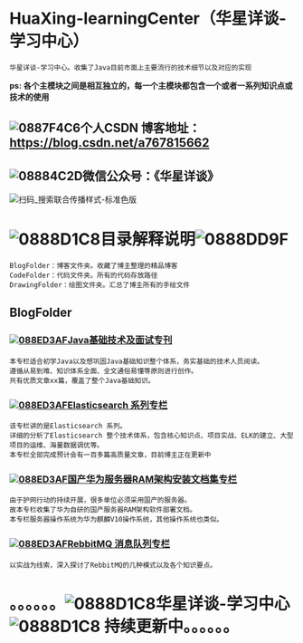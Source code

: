 # HuaXing-learningCenter（华星详谈-学习中心）
    华星详谈-学习中心。收集了Java目前市面上主要流行的技术细节以及对应的实现
**ps: 各个主模块之间是相互独立的，每一个主模块都包含一个或者一系列知识点或技术的使用**

## ![0887F4C6](https://user-images.githubusercontent.com/47840272/156909595-cea44278-4691-4265-9f12-71b02a3df9d3.png)个人CSDN 博客地址：https://blog.csdn.net/a767815662

## ![08884C2D](https://user-images.githubusercontent.com/47840272/156909604-c4601f9b-72d8-4300-b2d9-42a8ddb3cf52.png)微信公众号：《华星详谈》
![扫码_搜索联合传播样式-标准色版](https://user-images.githubusercontent.com/47840272/156892817-3d553207-eaf1-45d5-96dc-3a220410c81f.png)

# ![0888D1C8](https://user-images.githubusercontent.com/47840272/156909612-ef8569f9-2ebe-4df9-b847-37c554858c1a.png)目录解释说明![0888DD9F](https://user-images.githubusercontent.com/47840272/156909614-60f98731-5d19-413f-b281-798153adbfd5.png)
    BlogFolder：博客文件夹。收藏了博主整理的精品博客
    CodeFolder：代码文件夹。所有的代码存放路径
    DrawingFolder：绘图文件夹。汇总了博主所有的手绘文件

## BlogFolder

### [![088ED3AF](https://user-images.githubusercontent.com/47840272/156909742-1285b58e-31b5-4de9-8e2e-43ca99ce5279.png)Java基础技术及面试专刊](https://blog.csdn.net/a767815662/category_11669026.html)
    本专栏适合初学Java以及想巩固Java基础知识整个体系，务实基础的技术人员阅读。
    遵循从易到难、知识体系全面、全文通俗易懂等原则进行创作。
    共有优质文章xx篇，覆盖了整个Java基础知识。

### [![088ED3AF](https://user-images.githubusercontent.com/47840272/156909742-1285b58e-31b5-4de9-8e2e-43ca99ce5279.png)Elasticsearch 系列专栏](https://blog.csdn.net/a767815662/category_9190277.html)
    该专栏讲的是Elasticsearch 系列。
    详细的分析了Elasticsearch 整个技术体系，包含核心知识点、项目实战、ELK的建立、大型项目的运维、海量数据调优等。
    本专栏全部完成预计会有一百多篇高质量文章，目前博主正在更新中

### [![088ED3AF](https://user-images.githubusercontent.com/47840272/156909742-1285b58e-31b5-4de9-8e2e-43ca99ce5279.png)国产华为服务器RAM架构安装文档集专栏](https://blog.csdn.net/a767815662/category_11529715.html)
    由于护网行动的持续开展，很多单位必须采用国产的服务器。
    故本专栏收集了华为自研的国产服务器RAM架构软件部署文档。
    本专栏服务器操作系统为华为麒麟V10操作系统，其他操作系统也类似。
    
### [![088ED3AF](https://user-images.githubusercontent.com/47840272/156909742-1285b58e-31b5-4de9-8e2e-43ca99ce5279.png)RebbitMQ 消息队列专栏](https://blog.csdn.net/a767815662/category_10598332.html) 
    以实战为线索，深入探讨了RebbitMQ的几种模式以及各个知识要点。
    
    
# 。。。。。。![0888D1C8](https://user-images.githubusercontent.com/47840272/156909612-ef8569f9-2ebe-4df9-b847-37c554858c1a.png)华星详谈-学习中心![0888D1C8](https://user-images.githubusercontent.com/47840272/156909612-ef8569f9-2ebe-4df9-b847-37c554858c1a.png) 持续更新中。。。。。。
